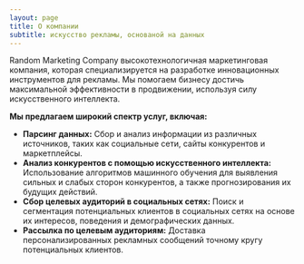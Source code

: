 ```yaml
---
layout: page
title: О компании
subtitle: искусство рекламы, основаной на данных
---
```


Random Marketing Company высокотехнологичная маркетинговая компания, которая специализируется на разработке инновационных инструментов для рекламы. Мы помогаем бизнесу достичь максимальной эффективности в продвижении, используя силу искусственного интеллекта.

**Мы предлагаем широкий спектр услуг, включая:**

* **Парсинг данных:**  Сбор и анализ информации из различных источников, таких как социальные сети, сайты конкурентов и маркетплейсы. 
* **Анализ конкурентов с помощью искусственного интеллекта:**  Использование алгоритмов машинного обучения для выявления сильных и слабых сторон конкурентов, а также прогнозирования их будущих действий.
* **Сбор целевых аудиторий в социальных сетях:**  Поиск и сегментация потенциальных клиентов в социальных сетях на основе их интересов, поведения и демографических данных.
* **Рассылка по целевым аудиториям:**  Доставка персонализированных рекламных сообщений точному кругу потенциальных клиентов.
  


